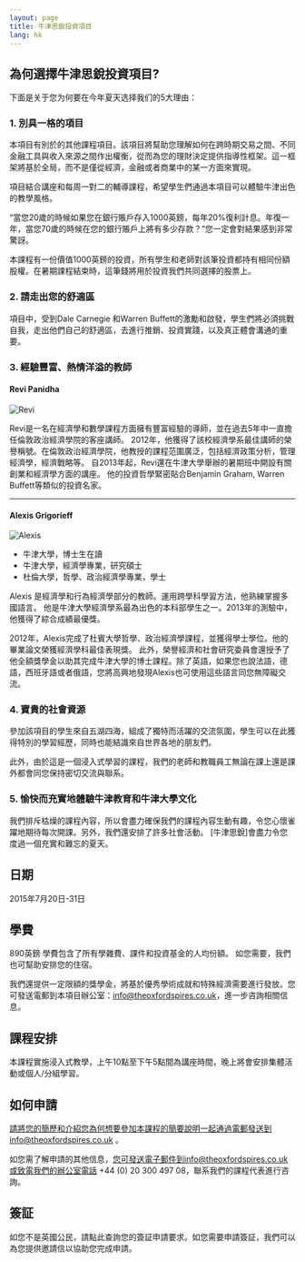 ```yaml
---
layout: page
title: 牛津思銳投資項目
lang: hk
---
```


## 為何選擇牛津思銳投資項目?

下面是关于您为何要在今年夏天选择我们的5大理由：

### 1. 別具一格的項目

本項目有別於的其他課程項目。該項目將幫助您理解如何在跨時期交易之間、不同金融工具與收入來源之間作出權衡，從而為您的理財決定提供指導性框架。這一框架將基於全局，而不是僅從經濟，金融或者商業中的某一方面來實現。

項目結合講座和每周一對二的輔導課程，希望學生們通過本項目可以體驗牛津出色的教學風格。

“當您20歲的時候如果您在銀行賬戶存入1000英鎊，每年20%復利計息。年復一年，當您70歲的時候在您的銀行賬戶上將有多少存款？”您一定會對結果感到非常驚訝。

本課程有一份價值1000英鎊的投資，所有學生和老師對該筆投資都持有相同份額股權。在暑期課程結束時，這筆錢將用於投資我們共同選擇的股票上。

### 2. 請走出您的舒適區

項目中，受到Dale Carnegie 和Warren Buffett的激勵和啟發，學生們將必須挑戰自我，走出他們自己的舒適區，去進行推銷、投資實踐，以及真正體會溝通的重要。

### 3. 經驗豐富、熱情洋溢的教師

#### Revi Panidha

![Revi](https://dl.dropboxusercontent.com/u/516841/GlobalME/revi.jpg)

Revi是一名在經濟學和數學課程方面擁有豐富經驗的導師，並在過去5年中一直擔任倫敦政治經濟學院的客座講師。 2012年，他獲得了該校經濟學系最佳講師的榮譽稱號。在倫敦政治經濟學院，他教授的課程范圍廣泛，包括經濟政策分析，管理經濟學，經濟戰略等。 自2013年起，Revi還在牛津大學舉辦的暑期班中開設有關創業和經濟學方面的講座。
他的投資哲學緊密貼合Benjamin Graham, Warren Buffett等類似的投資名家。

---
#### Alexis Grigorieff

![Alexis](https://dl.dropboxusercontent.com/u/516841/GlobalME/alexis.jpg)

- 牛津大學，博士生在讀
- 牛津大學，經濟學專業，研究碩士
- 杜倫大學，哲學、政治經濟學專業，學士

Alexis 是經濟學和行為經濟學部分的教師。運用跨學科學習方法，他熟練掌握多國語言。 他是牛津大學經濟學系最為出色的本科部學生之一。2013年的測驗中，他獲得了綜合成績最優獎。

2012年，Alexis完成了杜賓大學哲學、政治經濟學課程，並獲得學士學位。他的畢業論文榮獲經濟學科最佳表現獎。 此外，榮譽經濟和社會研究委員會還授予了他全額獎學金以助其完成牛津大學的博士課程。除了英語，如果您也說法語，德語，西班牙語或者俄語，您將高興地發現Alexis也可使用這些語言同您無障礙交流。

### 4. 寶貴的社會資源

參加該項目的學生來自五湖四海，組成了獨特而活躍的交流氛圍，學生可以在此獲得特別的學習經歷，同時也能結識來自世界各地的朋友們。 

此外，由於這是一個浸入式學習的課程，我們的老師和教職員工無論在課上還是課外都會同您保持密切交流與聯系。

### 5. 愉快而充實地體驗牛津教育和牛津大學文化

我們排斥枯燥的課程內容，所以會盡力確保我們的課程內容生動有趣，令您心懷雀躍地期待每次開課。另外，我們還安排了許多社會活動。 [牛津思銳]會盡力令您度過一個充實和難忘的夏天。

## 日期

2015年7月20日-31日

## 學費

890英鎊
學費包含了所有學雜費、課件和投資基金的人均份額。 如您需要，我們也可幫助安排您的住宿。

我們還提供一定限額的獎學金，將基於優秀學術成就和特殊經濟需要進行發放。您可發送電郵到本項目辦公室：info@theoxfordspires.co.uk，進一步咨詢相關信息。

## 課程安排

本課程實施浸入式教學，上午10點至下午5點間為講座時間，晚上將會安排集體活動或個人/分組學習。

## 如何申請

請將您的簡歷和介紹您為何想要參加本課程的簡要說明一起通過電郵發送到info@theoxfordspires.co.uk 。

如您需了解申請的其他信息，您可發送電子郵件到info@theoxfordspires.co.uk或致電我們的辦公室電話 +44 (0) 20 300 497 08，聯系我們的課程代表進行咨詢。

## 簽証

如您不是英國公民，請點此查詢您的簽証申請要求。如您需要申請簽証，我們可以為您提供邀請信以協助您完成申請。
